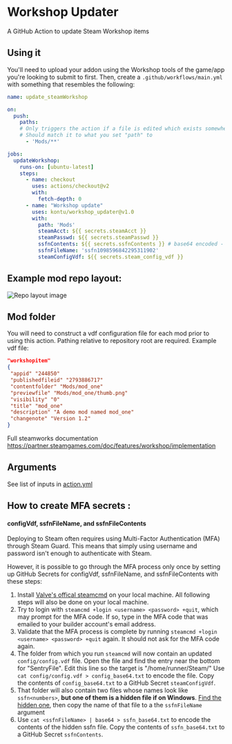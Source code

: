 # Workshop Updater
A GitHub Action to update Steam Workshop items

## Using it
You'll need to upload your addon using the Workshop tools of the game/app you're looking to submit to first. Then, create a `.github/workflows/main.yml` with something that resembles the following:

```yaml
name: update_steamWorkshop

on:
  push:
    paths:
    # Only triggers the action if a file is edited which exists somewhere beneath this path.
    # Should match it to what you set "path" to
      - 'Mods/**'

jobs:
  updateWorkshop:
    runs-on: [ubuntu-latest]
    steps:
      - name: checkout
        uses: actions/checkout@v2
        with:
          fetch-depth: 0
      - name: "Workshop update"
        uses: kontu/workshop_updater@v1.0
        with:
          path: 'Mods'
          steamAcct: ${{ secrets.steamAcct }}
          steamPasswd: ${{ secrets.steamPasswd }}
          ssfnContents: ${{ secrets.ssfnContents }} # base64 encoded - see readme
          ssfnFileName: 'ssfn1098596842295311902'
          steamConfigVdf: ${{ secrets.steam_config_vdf }}
```
## Example mod repo layout:
![Repo layout image](https://i.imgur.com/T9uuO3A.png)

## Mod folder
You will need to construct a vdf configuration file for each mod prior to using this action. Pathing relative to repository root are required.
Example vdf file:
```json
"workshopitem"
{
 "appid" "244850"
 "publishedfileid" "2793886717" 
 "contentfolder" "Mods/mod_one"
 "previewfile" "Mods/mod_one/thumb.png"
 "visibility" "0"
 "title" "mod_one"
 "description" "A demo mod named mod_one"
 "changenote" "Version 1.2"
}
```

Full steamworks documentation  https://partner.steamgames.com/doc/features/workshop/implementation

## Arguments
See list of inputs in [action.yml](https://github.com/kontu/workshop_updater/blob/master/action.yml)

## How to create MFA secrets : 
#### configVdf, ssfnFileName, and ssfnFileContents

Deploying to Steam often requires using Multi-Factor Authentication (MFA) through Steam Guard. This means that simply using username and password isn't enough to authenticate with Steam. 

However, it is possible to go through the MFA process only once by setting up GitHub Secrets for configVdf, ssfnFileName, and ssfnFileContents with these steps:
1. Install [Valve's offical steamcmd](https://partner.steamgames.com/doc/sdk/uploading#1) on your local machine. All following steps will also be done on your local machine.
1. Try to login with `steamcmd +login <username> <password> +quit`, which may prompt for the MFA code. If so, type in the MFA code that was emailed to your builder account's email address.
1. Validate that the MFA process is complete by running `steamcmd +login <username> <password> +quit` again. It should not ask for the MFA code again.
1. The folder from which you run `steamcmd` will now contain an updated `config/config.vdf` file. Open the file and find the entry near the bottom for "SentryFile". Edit this line so the target is "/home/runner/Steam/<leavethessfnparthere>" Use `cat config/config.vdf > config_base64.txt` to encode the file. Copy the contents of `config_base64.txt` to a GitHub Secret `steamConfigVdf`.
1. That folder will also contain two files whose names look like `ssfn<numbers>`, **but one of them is a hidden file if on Windows**. [Find the hidden one](https://support.microsoft.com/en-us/windows/view-hidden-files-and-folders-in-windows-97fbc472-c603-9d90-91d0-1166d1d9f4b5), then copy the name of that file to a the `ssfnFileName` argument
1. Use `cat <ssfnFileName> | base64 > ssfn_base64.txt` to encode the contents of the hidden ssfn file. Copy the contents of `ssfn_base64.txt` to a GitHub Secret `ssfnContents`.
